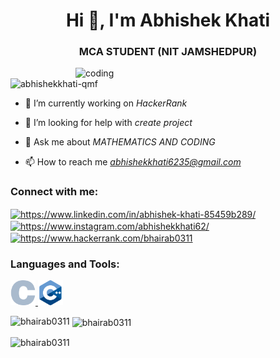 <h1 align="center">Hi 👋, I'm Abhishek Khati</h1>
<h3 align="center">MCA STUDENT (NIT JAMSHEDPUR)</h3>
<img align="right" alt="coding" width="400"src="https://media.licdn.com/dms/image/D5612AQGOmwfIE5mlWA/article-cover_image-shrink_720_1280/0/1674617947228?e=2147483647&v=beta&t=FTU_isQ6VYfV5D_ueFHPWvT8ZqgDeJG3yr8Mi8lpfk0">

<p align="left"> <img src="https://komarev.com/ghpvc/?username=bhairab0311&label=Profile%20views&color=0e75b6&style=flat" alt="abhishekkhati-qmf" /> </p>

- 🔭 I’m currently working on *HackerRank*

- 🤝 I’m looking for help with *create project*

- 💬 Ask me about *MATHEMATICS AND CODING*

- 📫 How to reach me *abhishekkhati6235@gmail.com*

<h3 align="left">Connect with me:</h3>
<p align="left">
<a href="https://www.linkedin.com/in/abhishek-khati-85459b289/" target="blank"><img align="center" src="https://raw.githubusercontent.com/rahuldkjain/github-profile-readme-generator/master/src/images/icons/Social/linked-in-alt.svg" alt="https://www.linkedin.com/in/abhishek-khati-85459b289/" height="30" width="40" /></a>
<a href="https://www.instagram.com/abhishekkhati62/" target="blank"><img align="center" src="https://raw.githubusercontent.com/rahuldkjain/github-profile-readme-generator/master/src/images/icons/Social/instagram.svg" alt="https://www.instagram.com/abhishekkhati62/" height="30" width="40" /></a>
<a href="https://www.hackerrank.com/https://www.hackerrank.com/bhairab0311" target="blank"><img align="center" src="https://raw.githubusercontent.com/rahuldkjain/github-profile-readme-generator/master/src/images/icons/Social/hackerrank.svg" alt="https://www.hackerrank.com/bhairab0311" height="30" width="40" /></a>
</p>

<h3 align="left">Languages and Tools:</h3>
<p align="left"> <a href="https://www.cprogramming.com/" target="_blank" rel="noreferrer"> <img src="https://raw.githubusercontent.com/devicons/devicon/master/icons/c/c-original.svg" alt="c" width="40" height="40"/> </a> <a href="https://www.w3schools.com/cpp/" target="_blank" rel="noreferrer"> <img src="https://raw.githubusercontent.com/devicons/devicon/master/icons/cplusplus/cplusplus-original.svg" alt="cplusplus" width="40" height="40"/> </a> </p>

<p><img align="left" src="https://github-readme-stats.vercel.app/api/top-langs?username=bhairab0311&show_icons=true&locale=en&layout=compact" alt="bhairab0311" /></p>

<p>&nbsp;<img align="center" src="https://github-readme-stats.vercel.app/api?username=bhairab0311&show_icons=true&locale=en" alt="bhairab0311" /></p>

<p><img align="center" src="https://github-readme-streak-stats.herokuapp.com/?user=bhairab0311&" alt="bhairab0311" /></p>

